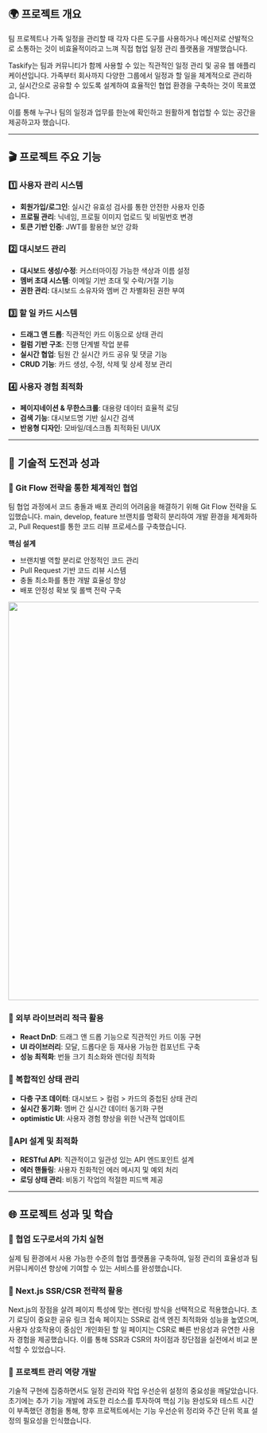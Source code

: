 ## 🌍 프로젝트 개요

팀 프로젝트나 가족 일정을 관리할 때 각자 다른 도구를 사용하거나 메신저로 산발적으로 소통하는 것이 비효율적이라고 느껴 직접 협업 일정 관리 플랫폼을 개발했습니다.

Taskify는 팀과 커뮤니티가 함께 사용할 수 있는 직관적인 일정 관리 및 공유 웹 애플리케이션입니다. 가족부터 회사까지 다양한 그룹에서 일정과 할 일을 체계적으로 관리하고, 실시간으로 공유할 수 있도록 설계하여 효율적인 협업 환경을 구축하는 것이 목표였습니다.

이를 통해 누구나 팀의 일정과 업무를 한눈에 확인하고 원활하게 협업할 수 있는 공간을 제공하고자 했습니다.

---

## 🎬 프로젝트 주요 기능

### 1️⃣ 사용자 관리 시스템

- **회원가입/로그인**: 실시간 유효성 검사를 통한 안전한 사용자 인증
- **프로필 관리**: 닉네임, 프로필 이미지 업로드 및 비밀번호 변경
- **토큰 기반 인증**: JWT를 활용한 보안 강화

### 2️⃣ 대시보드 관리

- **대시보드 생성/수정**: 커스터마이징 가능한 색상과 이름 설정
- **멤버 초대 시스템**: 이메일 기반 초대 및 수락/거절 기능
- **권한 관리**: 대시보드 소유자와 멤버 간 차별화된 권한 부여

### 3️⃣ 할 일 카드 시스템

- **드래그 앤 드롭**: 직관적인 카드 이동으로 상태 관리
- **컬럼 기반 구조**: 진행 단계별 작업 분류
- **실시간 협업**: 팀원 간 실시간 카드 공유 및 댓글 기능
- **CRUD 기능**: 카드 생성, 수정, 삭제 및 상세 정보 관리

### 4️⃣ 사용자 경험 최적화

- **페이지네이션 & 무한스크롤**: 대용량 데이터 효율적 로딩
- **검색 기능**: 대시보드명 기반 실시간 검색
- **반응형 디자인**: 모바일/데스크톱 최적화된 UI/UX

---

## 🚀 기술적 도전과 성과

### 🎈 Git Flow 전략을 통한 체계적인 협업

팀 협업 과정에서 코드 충돌과 배포 관리의 어려움을 해결하기 위해 Git Flow 전략을 도입했습니다. main, develop, feature 브랜치를 명확히 분리하여 개발 환경을 체계화하고, Pull Request를 통한 코드 리뷰 프로세스를 구축했습니다.

**핵심 설계**

- 브랜치별 역할 분리로 안정적인 코드 관리
- Pull Request 기반 코드 리뷰 시스템
- 충돌 최소화를 통한 개발 효율성 향상
- 배포 안정성 확보 및 롤백 전략 구축

<img src="/global/깃플로우.webp" width="800"></img>

### 🎈 외부 라이브러리 적극 활용

- **React DnD**: 드래그 앤 드롭 기능으로 직관적인 카드 이동 구현
- **UI 라이브러리**: 모달, 드롭다운 등 재사용 가능한 컴포넌트 구축
- **성능 최적화**: 번들 크기 최소화와 렌더링 최적화

### 🎈 복합적인 상태 관리

- **다층 구조 데이터**: 대시보드 > 컬럼 > 카드의 중첩된 상태 관리
- **실시간 동기화**: 멤버 간 실시간 데이터 동기화 구현
- **optimistic UI**: 사용자 경험 향상을 위한 낙관적 업데이트

### 🎈API 설계 및 최적화

- **RESTful API**: 직관적이고 일관성 있는 API 엔드포인트 설계
- **에러 핸들링**: 사용자 친화적인 에러 메시지 및 예외 처리
- **로딩 상태 관리**: 비동기 작업의 적절한 피드백 제공

---

## 🌐 프로젝트 성과 및 학습

### 🎈 협업 도구로서의 가치 실현

실제 팀 환경에서 사용 가능한 수준의 협업 플랫폼을 구축하여, 일정 관리의 효율성과 팀 커뮤니케이션 향상에 기여할 수 있는 서비스를 완성했습니다.

### 🎈 Next.js SSR/CSR 전략적 활용

Next.js의 장점을 살려 페이지 특성에 맞는 렌더링 방식을 선택적으로 적용했습니다. 초기 로딩이 중요한 공유 링크 접속 페이지는 SSR로 검색 엔진 최적화와 성능을 높였으며, 사용자 상호작용이 중심인 개인화된 할 일 페이지는 CSR로 빠른 반응성과 유연한 사용자 경험을 제공했습니다. 이를 통해 SSR과 CSR의 차이점과 장단점을 실전에서 비교 분석할 수 있었습니다.

### 🎈 프로젝트 관리 역량 개발

기술적 구현에 집중하면서도 일정 관리와 작업 우선순위 설정의 중요성을 깨달았습니다. 초기에는 추가 기능 개발에 과도한 리소스를 투자하여 핵심 기능 완성도와 테스트 시간이 부족했던 경험을 통해, 향후 프로젝트에서는 기능 우선순위 정리와 주간 단위 목표 설정의 필요성을 인식했습니다.

<br/>
